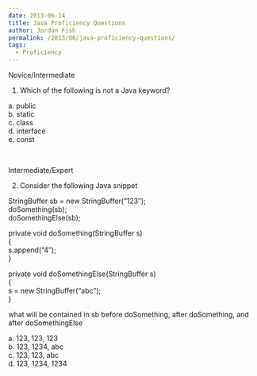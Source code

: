 ```yaml
---
date: 2013-06-14
title: Java Proficiency Questions
author: Jordan Fish
permalink: /2013/06/java-proficiency-questions/
tags:
  - Proficiency
---
```

Novice/Intermediate

1. Which of the following is not a Java keyword?

a. public  
b. static  
c. class  
d. interface  
e. const

&nbsp;

Intermediate/Expert

2. Consider the following Java snippet

StringBuffer sb = new StringBuffer(&#8220;123&#8243;);  
doSomething(sb);  
doSomethingElse(sb);

private void doSomething(StringBuffer s)  
{  
s.append(&#8220;4&#8243;);  
}

private void doSomethingElse(StringBuffer s)  
{  
s = new StringBuffer(&#8220;abc&#8221;);  
}

what will be contained in sb before doSomething, after doSomething, and after doSomethingElse

a. 123, 123, 123  
b. 123, 1234, abc  
c. 123, 123, abc  
d. 123, 1234, 1234
